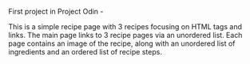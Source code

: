 First project in Project Odin - 

This is a simple recipe page with 3 recipes focusing on HTML tags and links.  The main page links to 3 recipe pages via an unordered list. Each page contains an image of the recipe, along with an unordered list of ingredients and an ordered list of recipe steps. 
